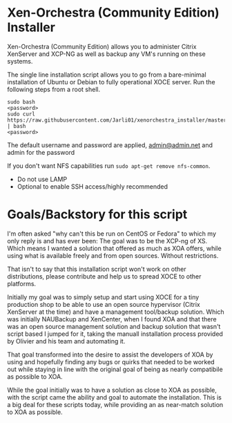 # Xen-Orchestra (Community Edition) Installer

Xen-Orchestra (Community Edition) allows you to administer Citrix XenServer and XCP-NG as well as backup any VM's running on these systems. 

The single line installation script allows you to go from a bare-minimal installation of Ubuntu or Debian to fully operational XOCE server. Run the following steps from a root shell. 

    sudo bash
    <password>
    sudo curl https://raw.githubusercontent.com/Jarli01/xenorchestra_installer/master/xo_install.sh | bash
    <password>
    
The default username and password are applied, admin@admin.net and admin for the password
    
If you don't want NFS capabilities run ```sudo apt-get remove nfs-common```.

* Do not use LAMP
* Optional to enable SSH access/highly recommended

# Goals/Backstory for this script

I'm often asked "why can't this be run on CentOS or Fedora" to which my only reply is and has ever been: The goal was to be the XCP-ng of XS. Which means I wanted a solution that offered as much as XOA offers, while using what is available freely and from open sources. Without restrictions. 

That isn't to say that this installation script won't work on other distributions, please contribute and help us to spread XOCE to other platforms. 

Initially my goal was to simply setup and start using XOCE for a tiny production shop to be able to use an open source hypervisor (Citrix XenServer at the time) and have a management tool/backup solution. Which was initially NAUBackup and XenCenter, when I found XOA and that there was an open source management solution and backup solution that wasn't script based I jumped for it, taking the manuall installation process provided by Olivier and his team and automating it. 

That goal transformed into the desire to assist the developers of XOA by using and hopefully finding any bugs or quirks that needed to be worked out while staying in line with the original goal of being as nearly compatibile as possible to XOA.

While the goal initially was to have a solution as close to XOA as possible, with the script came the ability and goal to automate the installation. This is a big deal for these scripts today, while providing an as near-match solution to XOA as possible. 


